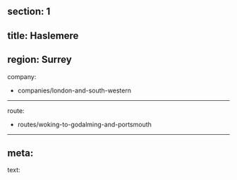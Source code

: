 section: 1
----
title: Haslemere
----
region: Surrey
----
company:
- companies/london-and-south-western
----
route:
- routes/woking-to-godalming-and-portsmouth
----
meta:
----
text: